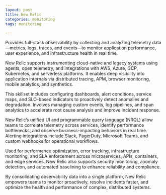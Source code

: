 ```yaml
---
layout: post
title: New Relic
categories: monitoring
tags: monitoring

---
```


Provides full-stack observability by collecting and analyzing telemetry data—metrics, logs, traces, and events—to monitor application performance, user experience, and infrastructure health in real time.

<!--more-->

New Relic supports instrumenting cloud-native and legacy systems using agents, open telemetry, and integrations with AWS, Azure, GCP, Kubernetes, and serverless platforms. It enables deep visibility into application internals via distributed tracing, APM, browser monitoring, mobile analytics, and synthetics.

This skillset includes configuring dashboards, alert conditions, service maps, and SLO-based indicators to proactively detect anomalies and degradation. Involves managing custom events, log pipelines, and span analytics to accelerate root cause analysis and improve incident response.

New Relic’s unified UI and programmable query language (NRQL) allow teams to correlate telemetry across services, identify performance bottlenecks, and observe business-impacting behaviors in real time. Alerting integrations include Slack, PagerDuty, Microsoft Teams, and custom webhooks for operational workflows.

Used for performance optimization, error tracking, infrastructure monitoring, and SLA enforcement across microservices, APIs, containers, and edge services. New Relic also supports security monitoring, anomaly detection, and automated baselining to enhance reliability and compliance.

By consolidating observability data into a single platform, New Relic empowers teams to monitor proactively, resolve incidents faster, and optimize the health and performance of complex, distributed systems.